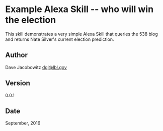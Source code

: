 # Example Alexa Skill -- who will win the election

This skill demonstrates a very simple Alexa Skill that queries
the 538 blog and returns Nate Silver's current election prediction.

## Author

Dave Jacobowitz
dgj@lbl.gov

## Version

0.0.1

## Date

September, 2016


